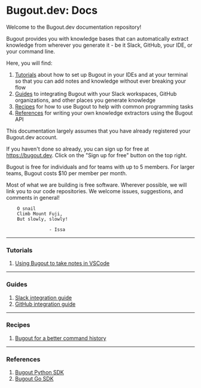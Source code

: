 # Bugout.dev: Docs

Welcome to the Bugout.dev documentation repository!

Bugout provides you with knowledge bases that can automatically extract knowledge from wherever you
generate it - be it Slack, GitHub, your IDE, or your command line.

Here, you will find:
1. [Tutorials](#tutorials) about how to set up Bugout in your IDEs and at your terminal so that you can add notes and knowledge without ever breaking your flow
2. [Guides](#guides) to integrating Bugout with your Slack workspaces, GitHub organizations, and other places you generate knowledge
3. [Recipes](#recipes) for how to use Bugout to help with common programming tasks
4. [References](#references) for writing your own knowledge extractors using the Bugout API

This documentation largely assumes that you have already registered your Bugout.dev account.

If you haven't done so already, you can sign up for free at https://bugout.dev. Click on the
"Sign up for free" button on the top right.

Bugout is free for individuals and for teams with up to 5 members. For larger teams, Bugout costs
$10 per member per month.

Most of what we are building is free software. Wherever possible, we will link you to our code
repositories. We welcome issues, suggestions, and comments in general!

```
    O snail
    Climb Mount Fuji,
    But slowly, slowly!

                - Issa
```
- - -

### Tutorials
1. [Using Bugout to take notes in VSCode](./tutorials/vscode-setup.md)

- - -

### Guides
1. [Slack integration guide](https://bugout.dev/welcome/slack)
2. [GitHub integration guide](https://bugout.dev/welcome/github)

- - -

### Recipes
1. [Bugout for a better command history](https://dev.to/zomglings/using-bugout-dev-to-build-a-better-command-history-ko9)

- - -

### References
1. [Bugout Python SDK](https://github.com/bugout-dev/bugout-python)
2. [Bugout Go SDK](https://github.com/bugout-dev/bugout-go)

